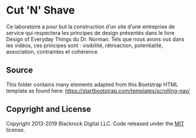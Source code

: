 # Cut 'N' Shave

Ce laboratoire a pour but la construction d’un site d’une entreprise de service qui respectera les principes de design présentés dans le livre Design of Everyday Things du Dr. Norman. Tels que nous avons vus dans les vidéos, ces principes sont : visibilité, rétroaction, potentialité, association, contraintes et cohérence.

## Source

This folder contains many elements adapted from this Bootstrap HTML template as found here: https://startbootstrap.com/templates/scrolling-nav/

## Copyright and License

Copyright 2013-2019 Blackrock Digital LLC. Code released under the [MIT](https://github.com/BlackrockDigital/startbootstrap-scrolling-nav/blob/gh-pages/LICENSE) license.
